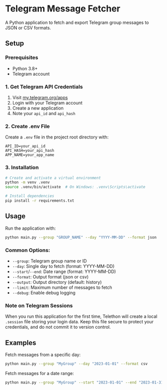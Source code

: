# Telegram Message Fetcher

A Python application to fetch and export Telegram group messages to JSON or CSV formats.

## Setup

### Prerequisites
- Python 3.8+
- Telegram account

### 1. Get Telegram API Credentials

1. Visit [my.telegram.org/apps](https://my.telegram.org/apps)
2. Login with your Telegram account
3. Create a new application
4. Note your `api_id` and `api_hash`

### 2. Create .env File

Create a `.env` file in the project root directory with:

```
API_ID=your_api_id
API_HASH=your_api_hash
APP_NAME=your_app_name
```

### 3. Installation

```bash
# Create and activate a virtual environment
python -m venv .venv
source .venv/bin/activate  # On Windows: .venv\Scripts\activate

# Install dependencies
pip install -r requirements.txt
```

## Usage

Run the application with:

```bash
python main.py --group "GROUP_NAME" --day "YYYY-MM-DD" --format json
```

### Common Options:

- `--group`: Telegram group name or ID
- `--day`: Single day to fetch (format: YYYY-MM-DD)
- `--start`/`--end`: Date range (format: YYYY-MM-DD)
- `--format`: Output format (json or csv)
- `--output`: Output directory (default: history)
- `--limit`: Maximum number of messages to fetch
- `--debug`: Enable debug logging

### Note on Telegram Sessions

When you run this application for the first time, Telethon will create a local `.session` file storing your login data. Keep this file secure to protect your credentials, and do not commit it to version control.

## Examples

Fetch messages from a specific day:
```bash
python main.py --group "MyGroup" --day "2023-01-01" --format csv
```

Fetch messages for a date range:
```bash
python main.py --group "MyGroup" --start "2023-01-01" --end "2023-01-31" --format json
```
